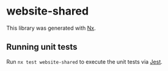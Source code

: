 # website-shared

This library was generated with [Nx](https://nx.dev).

## Running unit tests

Run `nx test website-shared` to execute the unit tests via [Jest](https://jestjs.io).
